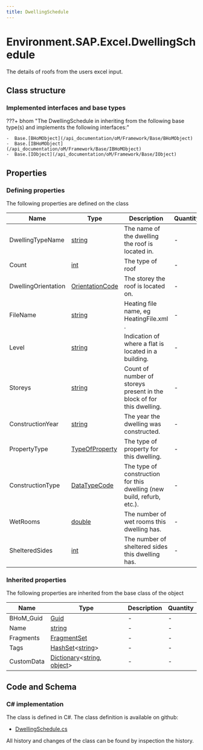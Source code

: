 ```yaml
---
title: DwellingSchedule
---
```


# Environment.SAP.Excel.DwellingSchedule

The details of roofs from the users excel input.

## Class structure

### Implemented interfaces and base types

???+ bhom "The DwellingSchedule in inheriting from the following base type(s) and implements the following interfaces:"

    -  Base.[BHoMObject](/api_documentation/oM/Framework/Base/BHoMObject)
    -  Base.[IBHoMObject](/api_documentation/oM/Framework/Base/IBHoMObject)
    -  Base.[IObject](/api_documentation/oM/Framework/Base/IObject)


## Properties



### Defining properties

The following properties are defined on the class

| Name             | Type             | Description      | Quantity         |
|------------------|------------------|------------------|------------------|
| DwellingTypeName | [string](https://learn.microsoft.com/en-us/dotnet/api/System.String?view=netstandard-2.0) | The name of the dwelling the roof is located in. | - |
| Count | [int](https://learn.microsoft.com/en-us/dotnet/api/System.Int32?view=netstandard-2.0) | The type of roof | - |
| DwellingOrientation | [OrientationCode](/api_documentation/oM/Adapter/Environment/SAP/OrientationCode) | The storey the roof is located on. | - |
| FileName | [string](https://learn.microsoft.com/en-us/dotnet/api/System.String?view=netstandard-2.0) | Heating file name, eg HeatingFile.xml . | - |
| Level | [string](https://learn.microsoft.com/en-us/dotnet/api/System.String?view=netstandard-2.0) | Indication of where a flat is located in a building. | - |
| Storeys | [string](https://learn.microsoft.com/en-us/dotnet/api/System.String?view=netstandard-2.0) | Count of number of storeys present in the block of for this dwelling. | - |
| ConstructionYear | [string](https://learn.microsoft.com/en-us/dotnet/api/System.String?view=netstandard-2.0) | The year the dwelling was constructed. | - |
| PropertyType | [TypeOfProperty](/api_documentation/oM/Adapter/Environment/SAP/TypeOfProperty) | The type of property for this dwelling. | - |
| ConstructionType | [DataTypeCode](/api_documentation/oM/Adapter/Environment/SAP/DataTypeCode) | The type of construction for this dwelling (new build, refurb, etc.). | - |
| WetRooms | [double](https://learn.microsoft.com/en-us/dotnet/api/System.Double?view=netstandard-2.0) | The number of wet rooms this dwelling has. | - |
| ShelteredSides | [int](https://learn.microsoft.com/en-us/dotnet/api/System.Int32?view=netstandard-2.0) | The number of sheltered sides this dwelling has. | - |


### Inherited properties
The following properties are inherited from the base class of the object

| Name             | Type             | Description      | Quantity         |
|------------------|------------------|------------------|------------------|
| BHoM_Guid | [Guid](https://learn.microsoft.com/en-us/dotnet/api/System.Guid?view=netstandard-2.0) | - | - |
| Name | [string](https://learn.microsoft.com/en-us/dotnet/api/System.String?view=netstandard-2.0) | - | - |
| Fragments | [FragmentSet](/api_documentation/oM/Framework/Base/FragmentSet) | - | - |
| Tags | [HashSet](https://learn.microsoft.com/en-us/dotnet/api/System.Collections.Generic.HashSet-1?view=netstandard-2.0)&lt;[string](https://learn.microsoft.com/en-us/dotnet/api/System.String?view=netstandard-2.0)&gt; | - | - |
| CustomData | [Dictionary](https://learn.microsoft.com/en-us/dotnet/api/System.Collections.Generic.Dictionary-2?view=netstandard-2.0)&lt;[string](https://learn.microsoft.com/en-us/dotnet/api/System.String?view=netstandard-2.0), [object](https://learn.microsoft.com/en-us/dotnet/api/System.Object?view=netstandard-2.0)&gt; | - | - |


## Code and Schema

### C# implementation

The class is defined in C#. The class definition is available on github:

- [DwellingSchedule.cs](https://github.com/BHoM/SAP_Toolkit/blob/develop/SAP_oM/Excel/DwellingSchedule.cs)

All history and changes of the class can be found by inspection the history.
